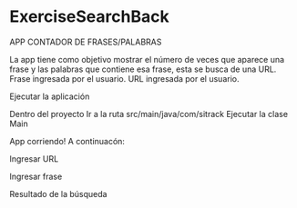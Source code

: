# ExerciseSearchBack

APP CONTADOR DE FRASES/PALABRAS

La app tiene como objetivo mostrar el número de veces que aparece una frase y las palabras que contiene esa frase, esta se busca de una URL.
Frase ingresada por el usuario.
URL ingresada por el usuario.

Ejecutar la aplicación

Dentro del proyecto 
Ir a la ruta src/main/java/com/sitrack
Ejecutar la clase Main

App corriendo! A continuacón: 

Ingresar URL 

Ingresar frase

Resultado de la búsqueda
